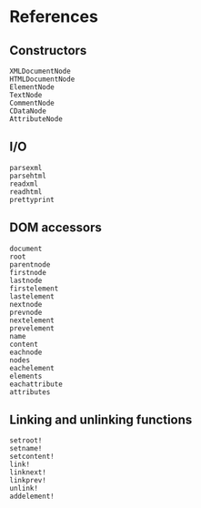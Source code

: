 References
==========

Constructors
------------

```@docs
XMLDocumentNode
HTMLDocumentNode
ElementNode
TextNode
CommentNode
CDataNode
AttributeNode
```

I/O
---

```@docs
parsexml
parsehtml
readxml
readhtml
prettyprint
```

DOM accessors
-------------

```@docs
document
root
parentnode
firstnode
lastnode
firstelement
lastelement
nextnode
prevnode
nextelement
prevelement
name
content
eachnode
nodes
eachelement
elements
eachattribute
attributes
```

Linking and unlinking functions
-------------------------------

```@docs
setroot!
setname!
setcontent!
link!
linknext!
linkprev!
unlink!
addelement!
```
